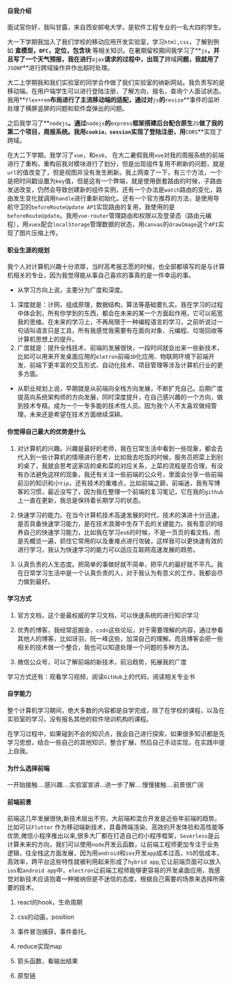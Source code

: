 #### 自我介绍

面试官你好，我叫甘露，来自西安邮电大学，是软件工程专业的一名大四的学生。

大一下学期我加入了我们学校的移动应用开发实验室，学习`html,css`，了解到例如 **盒模型，`BFC`，定位，包含块** 等相关知识。在暑期留校期间我学习了**`js`**，并且写了一个天气预报，我在进行**`ajax`**请求的过程中，出现了**跨域**问题，我就用了**`JSONP`**进行跨域操作并作出超时处理。

大二上学期我和我们实验室的同学合作做了我们实验室的纳新网站。我负责写的是移动端。在用户端学生可以进行登陆注册，了解方向，报名，查询个人面试状态。我用**`flex+rem`**布局进行了主流移动端的适配，通过对**`js`**的**`resize`**事件的监听处理了横屏竖屏的问题和软件盘弹出的问题。

之后我学习了**`nodejs`**。通过**`nodejs`**的**`express`**框架搭建后台配合原生**`JS`**做了我的第二个项目，周报系统。我用`cookie，session`实现了登陆注册，用**`CORS`**实现了跨域。

在大二下学期，我学习了`vue`，和`es6`， 在大二暑假我用`vue`对我的周报系统的前端进行了重构，重构前我对模块进行了划分，但是出现组件复用不刷新的问题，就是`url`的值改变了，但是视图并没有发生刷新。我上网查了一下，有三个方法，一个是把时间戳设置为`key`值，但是这有一个弊端，就是使用嵌套路由的时候，子路由发送改变，仍然会导致创建新的组件实例，还有一个办法是`watch`路由的变化，路由发生变化就调用`handle`进行重新初始化。还有一个官方推荐的方法，是使用导航守卫的`beforeRouteUpdate API`实现路由的复用，我使用的是`beforeRouteUpdate`。我用`vue-router`管理路由和权限以及登录态（路由元编程），用`vuex`配合`localStorage`管理数据的状态，用`canvas`的`drawImage`这个`API`实现了图片压缩上传。

#### 职业生涯的规划

我个人对计算机兴趣十分浓厚，当时高考报志愿的时候，也全部都填写的是与计算机相关的专业，因为我觉得能从事自己喜欢的事真的是一件幸运的事。

- 从学习方向上说，主要分为广度和深度。

1. 深度就是：计网，组成原理，数据结构，算法等基础要扎实。我在学习的过程中体会到，所有你学到的东西，都会在未来的某一个方面起作用，它可以拓宽我的思维。在未来的学习上，不再局限于一种编程语言的学习，之前听说过一句话叫语言只是工具，所有我感觉我需要有在面向对象、元编程、垃圾回收等计算机思想上的提升。
2. 广度就是：提升全栈技术、前端的发展很快，一段时间就会出来一些新技术，比如可以用来开发桌面应用的`eletron`前端`3D`化应用、物联网环境下前端开发、前端下更丰富的交互形式、自动化技术、项目管理等涉及计算机行业的更多方面。

- 从职业规划上说，早期就是从前端向全栈方向发展，不断扩充自己。后期广度提高向系统架构师的方向发展，同时深度提升，在自己感兴趣的一个方向，做到技术专精。成为一个一专多能的技术性人员。因为我个人不太喜欢做纯管理，未来还是希望在技术方面继续深耕。

#### 你觉得自己最大的优势是什么

1. 对计算机的兴趣。兴趣是最好的老师，我在日常生活中看到一些现象，都会去代入到一些计算机的情境进行思考，比如我去吃饭的时候，服务员把菜上到别的桌了，我就会思考这家店的桌和菜的对应关系，上菜的流程是否合理，有没有办法避免这样的现象，我还有关注一些前端的公众号，里面会分享一些前端前沿的知识和小`tip`，还有技术的重难点，比如前端之巅，前端迷，我有写博客的习惯，最近没写了，因为我在整理一个前端的复习笔记，它在我的`github`上一直在更新，我总是保持着长期学习的状态。

2. 快速学习的能力。在当今计算机技术高速发展的时代，技术的演进十分迅速，是否具备快速学习能力，是在技术浪潮中生存下去的关键能力。我有意识的培养自己的快速学习能力，比如我在学习`es6`的时候，不是一页页的看文档，而是先概览一遍，抓住它常用的以及重难点进行攻破，这样我可以更快速有效的进行学习，我认为快速学习的能力可以适应互联网高速发展的趋势。

3. 认真负责的人生态度。把简单的事做好就不简单，把平凡的最好就不平凡。我在日常学习生活中是一个认真负责的人，对于我认为有意义的工作，我都会尽力做到最好。

#### 学习方式

1. 官方文档，这个是最权威的学习文档，可以快速系统的进行知识学习

2. 优秀的博客，我经常逛掘金，`csdn`这些论坛，对于需要理解的内容，通过参看其他人的博客，比如讶羽，阮一峰这些，加深自己的理解。而且博客会把一些相关的技术做一个整合，我也可以知道处理一个问题的多种方法。

3. 微信公众号，可以了解前端的新技术，前沿趋势，拓展我的广度

学习方式还有：观看学习视频，阅读`GitHub`上的代码，阅读相关专业书

#### 自学能力

整个计算机学习期间，绝大多数的内容都是自学完成，除了在学校的课程，以及在实验室的学习，没有报名其他的软件培训机构的课程。

在学习过程中，如果碰到不会的知识点，我会自己进行探索，如果很多知识都是先学习思想，结合一些自己的其他知识，整合扩展，然后自己手动实现，在实践中提上自我。

#### 为什么选择前端

一开始接触....感兴趣....实验室宣讲...进一步了解....慢慢接触....前景很广阔

#### 前端前景

前端这几年发展很快,新技术层出不穷。大前端和混合开发是近些年前端的趋势。比如可以`Flutter` 作为移动端新技术，具备跨端渲染、高效的开发体验和高性能等优势,微信小程序推出以来,很多大厂都在打造自己的小程序框架，`Severless`是云计算未来的方向，我们可以使用`node`开发云函数，让前端工程师更加专注于业务逻辑，往全栈这方面发展，因为用`android`和`ios`开发`app`成本过高，`h5`的低成本，高效率，跨平台这些特性就被利用起来形成了`hybrid app`,它让前端页面可以放入`ios`和`android app`中，`electron`让前端工程师能够更容易的开发桌面应用，我感觉对新技术应该抱着一种接纳但是不迷信的态度，根据自己需要的场景来选择所需要的技术。



1. react的hook，生命周期
2. css的动画，position

4. 事件冒泡捕获，事件委托。
5. reduce实现map
6. 箭头函数，看输出结果
7. 原型链









 
